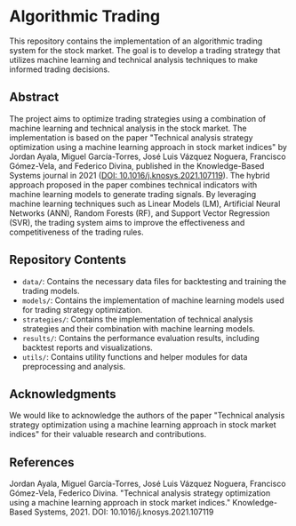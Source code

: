 # Algorithmic Trading

This repository contains the implementation of an algorithmic trading system for the stock market. The goal is to develop a trading strategy that utilizes machine learning and technical analysis techniques to make informed trading decisions.

## Abstract

The project aims to optimize trading strategies using a combination of machine learning and technical analysis in the stock market. The implementation is based on the paper "Technical analysis strategy optimization using a machine learning approach in stock market indices" by Jordan Ayala, Miguel García-Torres, José Luis Vázquez Noguera, Francisco Gómez-Vela, and Federico Divina, published in the Knowledge-Based Systems journal in 2021 ([DOI: 10.1016/j.knosys.2021.107119](https://doi.org/10.1016/j.knosys.2021.107119)). The hybrid approach proposed in the paper combines technical indicators with machine learning models to generate trading signals. By leveraging machine learning techniques such as Linear Models (LM), Artificial Neural Networks (ANN), Random Forests (RF), and Support Vector Regression (SVR), the trading system aims to improve the effectiveness and competitiveness of the trading rules.

## Repository Contents

- `data/`: Contains the necessary data files for backtesting and training the trading models.
- `models/`: Contains the implementation of machine learning models used for trading strategy optimization.
- `strategies/`: Contains the implementation of technical analysis strategies and their combination with machine learning models.
- `results/`: Contains the performance evaluation results, including backtest reports and visualizations.
- `utils/`: Contains utility functions and helper modules for data preprocessing and analysis.

## Acknowledgments
We would like to acknowledge the authors of the paper "Technical analysis strategy optimization using a machine learning approach in stock market indices" for their valuable research and contributions.

## References
Jordan Ayala, Miguel García-Torres, José Luis Vázquez Noguera, Francisco Gómez-Vela, Federico Divina. "Technical analysis strategy optimization using a machine learning approach in stock market indices." Knowledge-Based Systems, 2021. DOI: 10.1016/j.knosys.2021.107119
